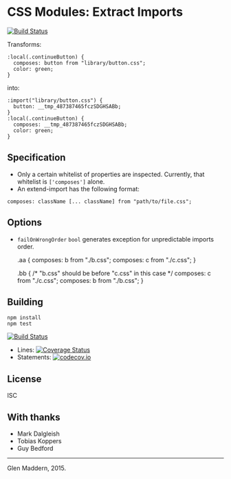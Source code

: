 CSS Modules: Extract Imports
============================

[![Build Status](https://travis-ci.org/css-modules/postcss-modules-extract-imports.svg?branch=master)](https://travis-ci.org/css-modules/postcss-modules-extract-imports)

Transforms:

    :local(.continueButton) {
      composes: button from "library/button.css";
      color: green;
    }

into:

    :import("library/button.css") {
      button: __tmp_487387465fczSDGHSABb;
    }
    :local(.continueButton) {
      composes: __tmp_487387465fczSDGHSABb;
      color: green;
    }

Specification
-------------

-   Only a certain whitelist of properties are inspected. Currently, that whitelist is `['composes']` alone.
-   An extend-import has the following format:

<!-- -->

    composes: className [... className] from "path/to/file.css";

Options
-------

-   `failOnWrongOrder` `bool` generates exception for unpredictable imports order.

    .aa {
      composes: b from "./b.css";
      composes: c from "./c.css";
    }

    .bb {
      /* "b.css" should be before "c.css" in this case */
      composes: c from "./c.css";
      composes: b from "./b.css";
    }

Building
--------

    npm install
    npm test

[![Build Status](https://travis-ci.org/css-modules/postcss-modules-extract-imports.svg?branch=master)](https://travis-ci.org/css-modules/postcss-modules-extract-imports)

-   Lines: [![Coverage Status](https://coveralls.io/repos/css-modules/postcss-modules-extract-imports/badge.svg?branch=master)](https://coveralls.io/r/css-modules/postcss-modules-extract-imports?branch=master)
-   Statements: [![codecov.io](http://codecov.io/github/css-modules/postcss-modules-extract-imports/coverage.svg?branch=master)](http://codecov.io/github/css-modules/postcss-modules-extract-imports?branch=master)

License
-------

ISC

With thanks
-----------

-   Mark Dalgleish
-   Tobias Koppers
-   Guy Bedford

------------------------------------------------------------------------

Glen Maddern, 2015.
